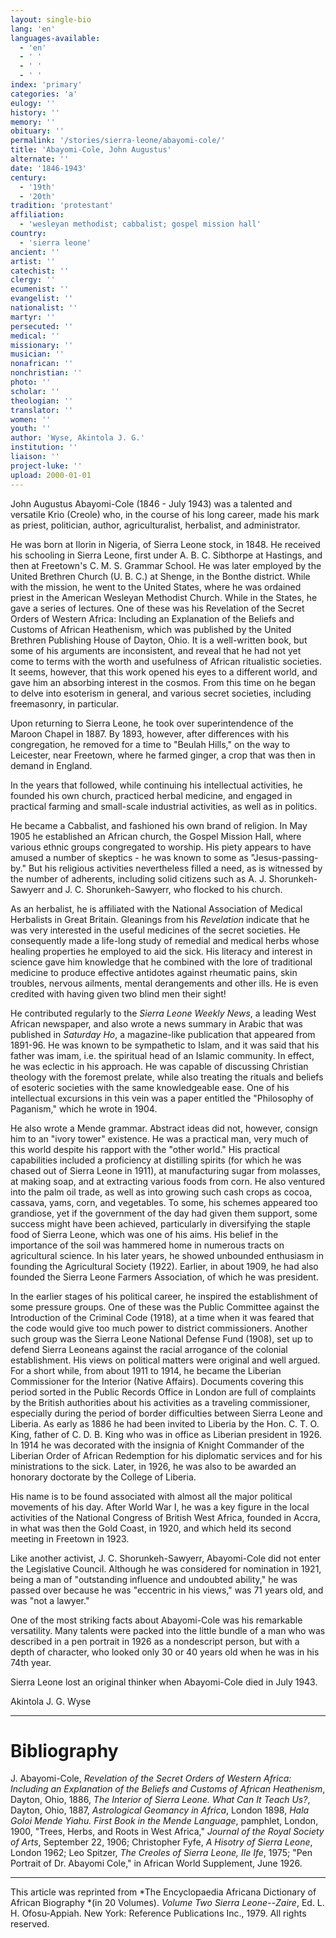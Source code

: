 ```yaml
---
layout: single-bio
lang: 'en'
languages-available:
  - 'en'
  - ' '
  - ' '
  - ' '
index: 'primary'
categories: 'a'
eulogy: ''
history: ''
memory: ''
obituary: ''
permalink: '/stories/sierra-leone/abayomi-cole/'
title: 'Abayomi-Cole, John Augustus'
alternate: ''
date: '1846-1943'
century:
  - '19th'
  - '20th'
tradition: 'protestant'
affiliation:
  - 'wesleyan methodist; cabbalist; gospel mission hall'
country:
  - 'sierra leone'
ancient: ''
artist: ''
catechist: ''
clergy: ''
ecumenist: ''
evangelist: ''
nationalist: ''
martyr: ''
persecuted: ''
medical: ''
missionary: ''
musician: ''
nonafrican: ''
nonchristian: ''
photo: ''
scholar: ''
theologian: ''
translator: ''
women: ''
youth: ''
author: 'Wyse, Akintola J. G.'
institution: ''
liaison: ''
project-luke: ''
upload: 2000-01-01
---
```



John Augustus Abayomi-Cole (1846 - July 1943) was a talented and versatile Krio (Creole) who, in the course of his long career, made his mark as priest, politician, author, agriculturalist, herbalist, and administrator.

He was born at Ilorin in Nigeria, of Sierra Leone stock, in 1848.  He received his schooling in Sierra Leone, first under A. B. C. Sibthorpe at Hastings, and then at Freetown's C. M. S. Grammar School.  He was later employed by the United Brethren Church (U. B. C.) at Shenge, in the Bonthe district.  While with the mission, he went to the United States, where he was ordained priest in the American Wesleyan Methodist Church.  While in the States, he gave a series of lectures.  One of these was his Revelation of the Secret Orders of Western Africa: Including an Explanation of the Beliefs and Customs of African Heathenism, which was published by the United Brethren Publishing House of Dayton, Ohio.  It is a well-written book, but some of his arguments are inconsistent, and reveal that he had not yet come to terms with the worth and usefulness of African ritualistic societies.  It seems, however, that this work opened his eyes to a different world, and gave him an absorbing interest in the cosmos.  From this time on he began to delve into esoterism in general, and various secret societies, including freemasonry, in particular.

Upon returning to Sierra Leone, he took over superintendence of the Maroon Chapel in 1887.  By 1893, however, after differences with his congregation, he removed for a time to "Beulah Hills," on the way to Leicester, near Freetown, where he farmed ginger, a crop that was then in demand in England.

In the years that followed, while continuing his intellectual activities, he founded his own church, practiced herbal medicine, and engaged in practical farming and small-scale industrial activities, as well as in politics.

He became a Cabbalist, and fashioned his own brand of religion.  In May 1905 he established an African church, the Gospel Mission Hall, where various ethnic groups congregated to worship.  His piety appears to have amused a number of skeptics - he was known to some as "Jesus-passing-by."  But his religious activities nevertheless filled a need, as is witnessed by the number of adherents, including solid citizens such as A. J. Shorunkeh-Sawyerr and J. C. Shorunkeh-Sawyerr, who flocked to his church.

As an herbalist, he is affiliated with the National Association of Medical Herbalists in Great Britain.  Gleanings from his *Revelation* indicate that he was very interested in the useful medicines of the secret societies.  He consequently made a life-long study of remedial and medical herbs whose healing properties he employed to aid the sick.  His literacy and interest in science gave him knowledge that he combined with the lore of traditional medicine to produce effective antidotes against rheumatic pains, skin troubles, nervous ailments, mental derangements and other ills.  He is even credited with having given two blind men their sight!

He contributed regularly to the *Sierra Leone Weekly News*, a leading West African newspaper, and also wrote a news summary in Arabic that was published in *Saturday Ho*, a magazine-like publication that appeared from 1891-96.  He was known to be sympathetic to Islam, and it was said that his father was imam, i.e. the spiritual head of an Islamic community.  In effect, he was eclectic in his approach.  He was capable of discussing Christian theology with the foremost prelate, while also treating the rituals and beliefs of esoteric societies with the same knowledgeable ease.  One of his intellectual excursions in this vein was a paper entitled the "Philosophy of Paganism," which he wrote in 1904.

He also wrote a Mende grammar.  Abstract ideas did not, however, consign him to an "ivory tower" existence.  He was a practical man, very much of this world despite his rapport with the "other world."  His practical capabilities included a proficiency at distilling spirits (for which he was chased out of Sierra Leone in 1911), at manufacturing sugar from molasses, at making soap, and at extracting various foods from corn.  He also ventured into the palm oil trade, as well as into growing such cash crops as cocoa, cassava, yams, corn, and vegetables.  To some, his schemes appeared too grandiose, yet if the government of the day had given them support, some success might have been achieved, particularly in diversifying the staple food of Sierra Leone, which was one of his aims.  His belief in the importance of the soil was hammered home in numerous tracts on agricultural science.  In his later years, he showed unbounded enthusiasm in founding the Agricultural Society (1922).  Earlier, in about 1909, he had also founded the Sierra Leone Farmers Association, of which he was president.

In the earlier stages of his political career, he inspired the establishment of some pressure groups.  One of these was the Public Committee against the Introduction of the Criminal Code (1918), at a time when it was feared that the code would give too much power to district commissioners.  Another such group was the Sierra Leone National Defense Fund (1908), set up to defend Sierra Leoneans against the racial arrogance of the colonial establishment.  His views on political matters were original and well argued.  For a short while, from about 1911 to 1914, he became the Liberian Commissioner for the Interior (Native Affairs).  Documents covering this period sorted in the Public Records Office in London are full of complaints by the British authorities about his activities as a traveling commissioner, especially during the period of border difficulties between Sierra Leone and Liberia.  As early as 1886 he had been invited to Liberia by the Hon. C. T. O. King, father of C. D. B. King who was in office as Liberian president in 1926.  In 1914 he was decorated with the insignia of Knight Commander of the Liberian Order of African Redemption for his diplomatic services and for his ministrations to the sick.  Later, in 1926, he was also to be awarded an honorary doctorate by the College of Liberia.

His name is to be found associated with almost all the major political movements of his day.  After World War I, he was a key figure in the local activities of the National Congress of British West Africa, founded in Accra, in what was then the Gold Coast, in 1920, and which held its second meeting in Freetown in 1923.

Like another activist, J. C. Shorunkeh-Sawyerr, Abayomi-Cole did not enter the Legislative Council.  Although he was considered for nomination in 1921, being a man of "outstanding influence and undoubted ability," he was passed over because he was "eccentric in his views," was 71 years old, and was "not a lawyer."

One of the most striking facts about Abayomi-Cole was his remarkable versatility.  Many talents were packed into the little bundle of a man who was described in a pen portrait in 1926 as a nondescript person, but with a depth of character, who looked only 30 or 40 years old when he was in his 74th year.

Sierra Leone lost an original thinker when Abayomi-Cole died in July 1943.

Akintola J. G. Wyse

---

# Bibliography

J. Abayomi-Cole, *Revelation of the Secret Orders of Western Africa: Including an Explanation of the Beliefs and Customs of African Heathenism*, Dayton, Ohio, 1886, *The Interior of Sierra Leone.  What Can It Teach Us?*, Dayton, Ohio, 1887, *Astrological Geomancy in Africa*, London 1898, *Hala Goloi Mende Yiahu.  First Book in the Mende Language*, pamphlet, London, 1900, "Trees, Herbs, and Roots in West Africa," *Journal of the Royal Society of Arts*, September 22, 1906; Christopher Fyfe, *A Hisotry of Sierra Leone*, London 1962; Leo Spitzer, *The Creoles of Sierra Leone, Ile Ife*, 1975; "Pen Portrait of Dr. Abayomi Cole," in African World Supplement, June 1926.

---

This article was reprinted from *The Encyclopaedia Africana Dictionary of African Biography *(in 20 Volumes). *Volume Two Sierra Leone--Zaire*, Ed. L. H. Ofosu-Appiah. New York: Reference Publications Inc., 1979. All rights reserved.